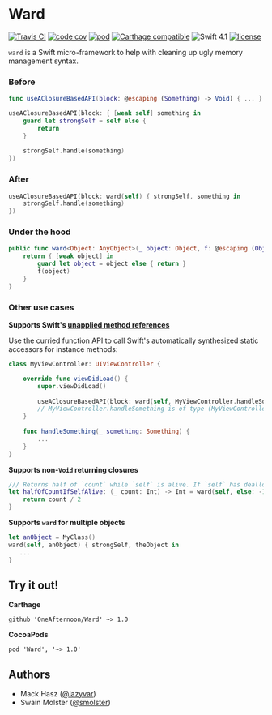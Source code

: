 # Ward

[![Travis CI](https://img.shields.io/travis/OneAfternoon/Ward/master.svg?style=flat-square)](https://travis-ci.org/OneAfternoon/Ward) [![code cov](https://img.shields.io/codecov/c/github/OneAfternoon/Ward.svg?style=flat-square)](https://codecov.io/gh/OneAfternoon/Ward) [![pod](https://img.shields.io/cocoapods/v/Ward.svg?style=flat-square)](https://cocoapods.org/pods/Ward) [![Carthage compatible](https://img.shields.io/badge/Carthage-compatible-4BC51D.svg?style=flat-square)](https://github.com/Carthage/Carthage) ![Swift 4.1](https://img.shields.io/badge/Swift-4.1-orange.svg?style=flat-square) [![license](	https://img.shields.io/github/license/OneAfternoon/Ward.svg?style=flat-square)](https://github.com/OneAfternoon/Ward/blob/master/LICENSE)

`ward` is a Swift micro-framework to help with cleaning up ugly memory management syntax.

### Before
```swift
func useAClosureBasedAPI(block: @escaping (Something) -> Void) { ... }

useAClosureBasedAPI(block: { [weak self] something in
    guard let strongSelf = self else {
        return
    }
    
    strongSelf.handle(something)
})
```

### After

```swift
useAClosureBasedAPI(block: ward(self) { strongSelf, something in
    strongSelf.handle(something)
})
```

### Under the hood

```swift
public func ward<Object: AnyObject>(_ object: Object, f: @escaping (Object) -> Void) -> () -> Void {
    return { [weak object] in
        guard let object = object else { return }
        f(object)
    }
}
```

### Other use cases

**Supports Swift's [unapplied method references](https://oleb.net/blog/2014/07/swift-instance-methods-curried-functions/)**

Use the curried function API to call Swift's automatically synthesized static accessors for instance methods:

```swift
class MyViewController: UIViewController {

    override func viewDidLoad() {
        super.viewDidLoad()
        
        useAClosureBasedAPI(block: ward(self, MyViewController.handleSomething))
        // MyViewController.handleSomething is of type (MyViewController) -> (Something) -> Void
    }
    
    func handleSomething(_ something: Something) {
        ...
    }
}
```

**Supports non-`Void` returning closures**

```swift
/// Returns half of `count` while `self` is alive. If `self` has deallocated, returns -1.
let halfOfCountIfSelfAlive: (_ count: Int) -> Int = ward(self, else: -1) { _, count in
    return count / 2
}
```

**Supports `ward` for multiple objects**

```swift
let anObject = MyClass()
ward(self, anObject) { strongSelf, theObject in 
   ...
}
```

## Try it out!
**Carthage**
```
github 'OneAfternoon/Ward' ~> 1.0
```

**CocoaPods**
```
pod 'Ward', '~> 1.0'
```

## Authors
- Mack Hasz ([@lazyvar](https://github.com/lazyvar))
- Swain Molster ([@smolster](https://github.com/smolster))
